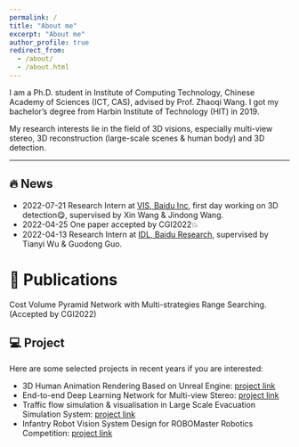 ```yaml
---
permalink: /
title: "About me"
excerpt: "About me"
author_profile: true
redirect_from: 
  - /about/
  - /about.html
---
```


I am a Ph.D. student in Institute of Computing Technology, Chinese Academy of Sciences (ICT, CAS), advised by Prof. Zhaoqi Wang. I got my bachelor’s degree from Harbin Institute of Technology (HIT) in 2019.

My research interests lie in the field of 3D visions, especially multi-view stereo, 3D reconstruction (large-scale scenes & human body) and 3D detection.

------

## 🔥 News
+ 2022-07-21 Research Intern at [VIS, Baidu Inc](https://vis.baidu.com/#/), first day working on 3D detection😋, supervised by Xin Wang & Jindong Wang.
+ 2022-04-25 One paper accepted by CGI2022💥
+ 2022-04-13 Research Intern at [IDL, Baidu Research](http://research.baidu.com/), supervised by Tianyi Wu & Guodong Guo.


# 📝 Publications
Cost Volume Pyramid Network with Multi-strategies Range Searching.  (Accepted by CGI2022)



## 💻 Project
Here are some selected projects in recent years if you are interested:

+ 3D Human Animation Rendering Based on Unreal Engine: [project link](https://github.com/SibylGao/HumanRendering-UE4.git)
+ End-to-end Deep Learning Network for Multi-view Stereo: [project link](https://github.com/SibylGao/MSCVP-MVSNet.git)
+ Traffic flow simulation & visualisation in Large Scale Evacuation Simulation System: [project link](https://github.com/SibylGao/Car-Simulation.git)
+ Infantry Robot Vision System Design for ROBOMaster Robotics Competition: [project link](https://github.com/SibylGao/Vision-system.git)
